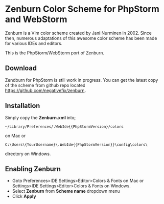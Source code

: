 # Zenburn Color Scheme for PhpStorm and WebStorm


Zenburn is a Vim color scheme created by Jani Nurminen in 2002. Since then, numerous adaptations of this awesome color scheme has been made for various IDEs and editors.

This is the PhpStorm/WebStorm port of Zenburn.

## Download
Zendburn for PhpStorm is still work in progress. You can get the latest copy of the scheme from github repo located https://github.com/negativefix/zenburn.

## Installation
Simply copy the __Zenburn.xml__ into;

	~/Library/Preferences/.WebIde{{PhpStormVersion}/colors

on Mac or 

	C:\Users\{YourUsername}\.WebIde{{PhpStormVersion}}\config\colors\ 

directory on Windows.

## Enabling Zenburn
* Goto Preferences>IDE Settings>Editor>Colors & Fonts on Mac or
Settings>IDE Settings>Editor>Colors & Fonts on Windows.
* Select __Zenburn__ from __Scheme name__ dropdown menu
* Click __Apply__
